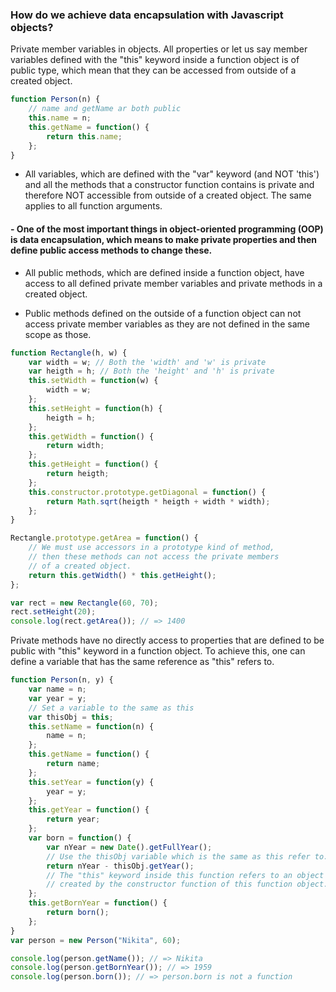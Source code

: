 ### How do we achieve data encapsulation with Javascript objects?

Private member variables in objects.
All properties or let us say member variables defined with the "this" keyword inside a function object is of public type, which mean that they can be accessed from outside of a created object.

```js
function Person(n) {
	// name and getName ar both public
	this.name = n;
	this.getName = function() {
		return this.name;
	};
}
```

-   All variables, which are defined with the "var" keyword (and NOT 'this') and all the methods that a constructor function contains is private and therefore NOT accessible from outside of a created object. The same applies to all function arguments.

#### - One of the most important things in object-oriented programming (OOP) is data encapsulation, which means to make private properties and then define public access methods to change these.

-   All public methods, which are defined inside a function object, have access to all defined private member variables and private methods in a created object.

-   Public methods defined on the outside of a function object can not access private member variables as they are not defined in the same scope as those.

```js
function Rectangle(h, w) {
	var width = w; // Both the 'width' and 'w' is private
	var heigth = h; // Both the 'height' and 'h' is private
	this.setWidth = function(w) {
		width = w;
	};
	this.setHeight = function(h) {
		heigth = h;
	};
	this.getWidth = function() {
		return width;
	};
	this.getHeight = function() {
		return heigth;
	};
	this.constructor.prototype.getDiagonal = function() {
		return Math.sqrt(heigth * heigth + width * width);
	};
}

Rectangle.prototype.getArea = function() {
	// We must use accessors in a prototype kind of method,
	// then these methods can not access the private members
	// of a created object.
	return this.getWidth() * this.getHeight();
};

var rect = new Rectangle(60, 70);
rect.setHeight(20);
console.log(rect.getArea()); // => 1400
```

Private methods have no directly access to properties that are defined to be public with "this" keyword in a function object. To achieve this, one can define a variable that has the same reference as "this" refers to.

```js
function Person(n, y) {
	var name = n;
	var year = y;
	// Set a variable to the same as this
	var thisObj = this;
	this.setName = function(n) {
		name = n;
	};
	this.getName = function() {
		return name;
	};
	this.setYear = function(y) {
		year = y;
	};
	this.getYear = function() {
		return year;
	};
	var born = function() {
		var nYear = new Date().getFullYear();
		// Use the thisObj variable which is the same as this refer to.
		return nYear - thisObj.getYear();
		// The "this" keyword inside this function refers to an object
		// created by the constructor function of this function object.
	};
	this.getBornYear = function() {
		return born();
	};
}
var person = new Person("Nikita", 60);

console.log(person.getName()); // => Nikita
console.log(person.getBornYear()); // => 1959
console.log(person.born()); // => person.born is not a function
```
